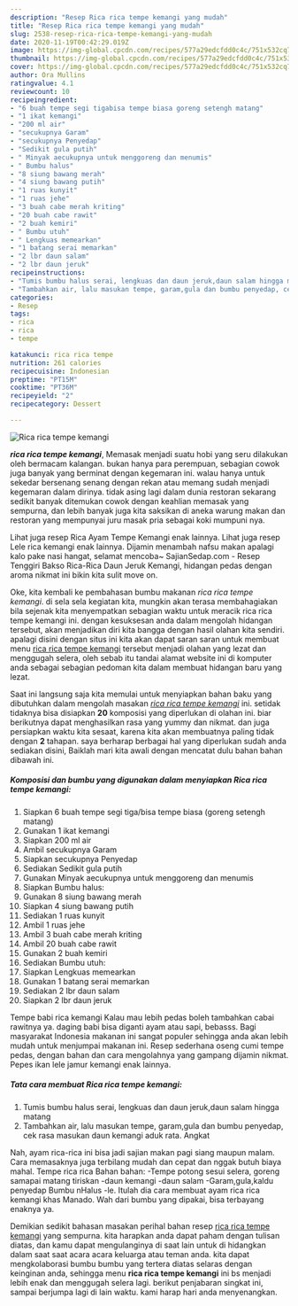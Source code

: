 ```yaml
---
description: "Resep Rica rica tempe kemangi yang mudah"
title: "Resep Rica rica tempe kemangi yang mudah"
slug: 2538-resep-rica-rica-tempe-kemangi-yang-mudah
date: 2020-11-19T00:42:29.019Z
image: https://img-global.cpcdn.com/recipes/577a29edcfdd0c4c/751x532cq70/rica-rica-tempe-kemangi-foto-resep-utama.jpg
thumbnail: https://img-global.cpcdn.com/recipes/577a29edcfdd0c4c/751x532cq70/rica-rica-tempe-kemangi-foto-resep-utama.jpg
cover: https://img-global.cpcdn.com/recipes/577a29edcfdd0c4c/751x532cq70/rica-rica-tempe-kemangi-foto-resep-utama.jpg
author: Ora Mullins
ratingvalue: 4.1
reviewcount: 10
recipeingredient:
- "6 buah tempe segi tigabisa tempe biasa goreng setengh matang"
- "1 ikat kemangi"
- "200 ml air"
- "secukupnya Garam"
- "secukupnya Penyedap"
- "Sedikit gula putih"
- " Minyak aecukupnya untuk menggoreng dan menumis"
- " Bumbu halus"
- "8 siung bawang merah"
- "4 siung bawang putih"
- "1 ruas kunyit"
- "1 ruas jehe"
- "3 buah cabe merah kriting"
- "20 buah cabe rawit"
- "2 buah kemiri"
- " Bumbu utuh"
- " Lengkuas memearkan"
- "1 batang serai memarkan"
- "2 lbr daun salam"
- "2 lbr daun jeruk"
recipeinstructions:
- "Tumis bumbu halus serai, lengkuas dan daun jeruk,daun salam hingga matang"
- "Tambahkan air, lalu masukan tempe, garam,gula dan bumbu penyedap, cek rasa masukan daun kemangi aduk rata. Angkat"
categories:
- Resep
tags:
- rica
- rica
- tempe

katakunci: rica rica tempe 
nutrition: 261 calories
recipecuisine: Indonesian
preptime: "PT15M"
cooktime: "PT36M"
recipeyield: "2"
recipecategory: Dessert

---
```



![Rica rica tempe kemangi](https://img-global.cpcdn.com/recipes/577a29edcfdd0c4c/751x532cq70/rica-rica-tempe-kemangi-foto-resep-utama.jpg)

<b><i>rica rica tempe kemangi</i></b>, Memasak menjadi suatu hobi yang seru dilakukan oleh bermacam kalangan. bukan hanya para perempuan, sebagian cowok juga banyak yang berminat dengan kegemaran ini. walau hanya untuk sekedar bersenang senang dengan rekan atau memang sudah menjadi kegemaran dalam dirinya. tidak asing lagi dalam dunia restoran sekarang sedikit banyak ditemukan cowok dengan keahlian memasak yang sempurna, dan lebih banyak juga kita saksikan di aneka warung makan dan restoran yang mempunyai juru masak pria sebagai koki mumpuni nya.

Lihat juga resep Rica Ayam Tempe Kemangi enak lainnya. Lihat juga resep Lele rica kemangi enak lainnya. Dijamin menambah nafsu makan apalagi kalo pake nasi hangat, selamat mencoba~ SajianSedap.com - Resep Tenggiri Bakso Rica-Rica Daun Jeruk Kemangi, hidangan pedas dengan aroma nikmat ini bikin kita sulit move on.

Oke, kita kembali ke pembahasan bumbu makanan <i>rica rica tempe kemangi</i>. di sela sela kegiatan kita, mungkin akan terasa membahagiakan bila sejenak kita menyempatkan sebagian waktu untuk meracik rica rica tempe kemangi ini. dengan kesuksesan anda dalam mengolah hidangan tersebut, akan menjadikan diri kita bangga dengan hasil olahan kita sendiri. apalagi disini dengan situs ini kita akan dapat saran saran untuk membuat menu <u>rica rica tempe kemangi</u> tersebut menjadi olahan yang lezat dan menggugah selera, oleh sebab itu tandai alamat website ini di komputer anda sebagai sebagian pedoman kita dalam membuat hidangan baru yang lezat.


Saat ini langsung saja kita memulai untuk menyiapkan bahan baku yang dibutuhkan dalam mengolah masakan <u><i>rica rica tempe kemangi</i></u> ini. setidak tidaknya bisa disiapkan <b>20</b> komposisi yang diperlukan di olahan ini. biar berikutnya dapat menghasilkan rasa yang yummy dan nikmat. dan juga persiapkan waktu kita sesaat, karena kita akan membuatnya paling tidak dengan <b>2</b> tahapan. saya berharap berbagai hal yang diperlukan sudah anda sediakan disini, Baiklah mari kita awali dengan mencatat dulu bahan bahan dibawah ini.

<!--inarticleads1-->

##### Komposisi dan bumbu yang digunakan dalam menyiapkan Rica rica tempe kemangi:

1. Siapkan 6 buah tempe segi tiga/bisa tempe biasa (goreng setengh matang)
1. Gunakan 1 ikat kemangi
1. Siapkan 200 ml air
1. Ambil secukupnya Garam
1. Siapkan secukupnya Penyedap
1. Sediakan Sedikit gula putih
1. Gunakan  Minyak aecukupnya untuk menggoreng dan menumis
1. Siapkan  Bumbu halus:
1. Gunakan 8 siung bawang merah
1. Siapkan 4 siung bawang putih
1. Sediakan 1 ruas kunyit
1. Ambil 1 ruas jehe
1. Ambil 3 buah cabe merah kriting
1. Ambil 20 buah cabe rawit
1. Gunakan 2 buah kemiri
1. Sediakan  Bumbu utuh:
1. Siapkan  Lengkuas memearkan
1. Gunakan 1 batang serai memarkan
1. Sediakan 2 lbr daun salam
1. Siapkan 2 lbr daun jeruk


Tempe babi rica kemangi Kalau mau lebih pedas boleh tambahkan cabai rawitnya ya. daging babi bisa diganti ayam atau sapi, bebasss. Bagi masyarakat Indonesia makanan ini sangat populer sehingga anda akan lebih mudah untuk menjumpai makanan ini. Resep sederhana oseng cumi tempe pedas, dengan bahan dan cara mengolahnya yang gampang dijamin nikmat. Pepes ikan lele jamur kemangi enak lainnya. 

<!--inarticleads2-->

##### Tata cara membuat Rica rica tempe kemangi:

1. Tumis bumbu halus serai, lengkuas dan daun jeruk,daun salam hingga matang
1. Tambahkan air, lalu masukan tempe, garam,gula dan bumbu penyedap, cek rasa masukan daun kemangi aduk rata. Angkat


Nah, ayam rica-rica ini bisa jadi sajian makan pagi siang maupun malam. Cara memasaknya juga terbilang mudah dan cepat dan nggak butuh biaya mahal. Tempe rica rica Bahan bahan: -Tempe potong sesui selera, goreng samapai matang tiriskan -daun kemangi -daun salam -Garam,gula,kaldu penyedap Bumbu nHalus -le. Itulah dia cara membuat ayam rica rica kemangi khas Manado. Wah dari bumbu yang dipakai, bisa terbayang enaknya ya. 

Demikian sedikit bahasan masakan perihal bahan resep <u>rica rica tempe kemangi</u> yang sempurna. kita harapkan anda dapat paham dengan tulisan diatas, dan kamu dapat mengulanginya di saat lain untuk di hidangkan dalam saat saat acara acara keluarga atau teman anda. kita dapat mengkolaborasi bumbu bumbu yang tertera diatas selaras dengan keinginan anda, sehingga menu <b>rica rica tempe kemangi</b> ini bs menjadi lebih enak dan menggugah selera lagi. berikut penjabaran singkat ini, sampai berjumpa lagi di lain waktu. kami harap hari anda menyenangkan.
